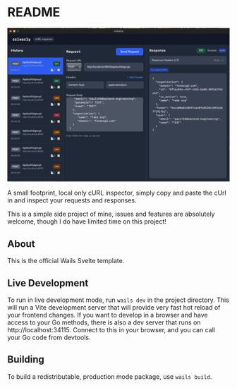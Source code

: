 # README
![](./docs/screenshot.png)

A small footprint, local only cURL inspector, simply copy and paste the cUrl in and inspect your requests and responses.

This is a simple side project of mine, issues and features are absolutely welcome, though I do have limited time on this project!

## About

This is the official Wails Svelte template.

## Live Development

To run in live development mode, run `wails dev` in the project directory. This will run a Vite development
server that will provide very fast hot reload of your frontend changes. If you want to develop in a browser
and have access to your Go methods, there is also a dev server that runs on http://localhost:34115. Connect
to this in your browser, and you can call your Go code from devtools.

## Building

To build a redistributable, production mode package, use `wails build`.
